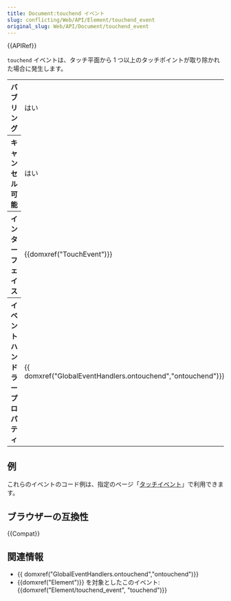 ```yaml
---
title: Document:touchend イベント
slug: conflicting/Web/API/Element/touchend_event
original_slug: Web/API/Document/touchend_event
---
```


{{APIRef}}

`touchend` イベントは、タッチ平面から 1 つ以上のタッチポイントが取り除かれた場合に発生します。

<table class="properties">
  <tbody>
    <tr>
      <th scope="row">バブリング</th>
      <td>はい</td>
    </tr>
    <tr>
      <th scope="row">キャンセル可能</th>
      <td>はい</td>
    </tr>
    <tr>
      <th scope="row">インターフェイス</th>
      <td>{{domxref("TouchEvent")}}</td>
    </tr>
    <tr>
      <th scope="row">イベントハンドラープロパティ</th>
      <td>
        {{ domxref("GlobalEventHandlers.ontouchend","ontouchend")}}
      </td>
    </tr>
  </tbody>
</table>

## 例

これらのイベントのコード例は、指定のページ「[タッチイベント](/ja/docs/Web/API/Touch_events)」で利用できます。

## ブラウザーの互換性

{{Compat}}

## 関連情報

- {{ domxref("GlobalEventHandlers.ontouchend","ontouchend")}}
- {{domxref("Element")}} を対象としたこのイベント: {{domxref("Element/touchend_event", "touchend")}}

